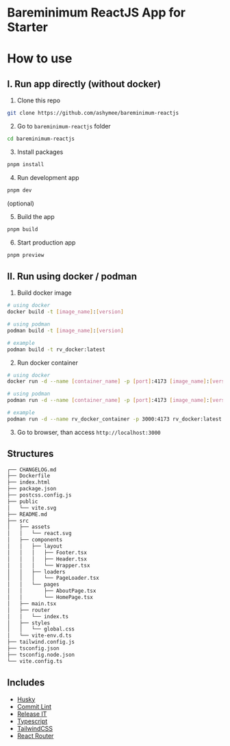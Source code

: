 # Bareminimum ReactJS App for Starter

# How to use

## I. Run app directly (without docker)

1. Clone this repo

```sh
git clone https://github.com/ashymee/bareminimum-reactjs
```

2. Go to `bareminimum-reactjs` folder

```sh
cd bareminimum-reactjs
```

3. Install packages

```sh
pnpm install
```

4. Run development app

```sh
pnpm dev
```

(optional)

5. Build the app

```sh
pnpm build
```

6. Start production app

```sh
pnpm preview
```

## II. Run using docker / podman

1. Build docker image

```sh
# using docker
docker build -t [image_name]:[version]

# using podman
podman build -t [image_name]:[version]

# example
podman build -t rv_docker:latest
```

2. Run docker container

```sh
# using docker
docker run -d --name [container_name] -p [port]:4173 [image_name]:[version]

# using podman
podman run -d --name [container_name] -p [port]:4173 [image_name]:[version]

# example
podman run -d --name rv_docker_container -p 3000:4173 rv_docker:latest
```

3. Go to browser, than access `http://localhost:3000`

## Structures

```sh
┌── CHANGELOG.md
├── Dockerfile
├── index.html
├── package.json
├── postcss.config.js
├── public
│   └── vite.svg
├── README.md
├── src
│   ├── assets
│   │   └── react.svg
│   ├── components
│   │   ├── layout
│   │   │   ├── Footer.tsx
│   │   │   ├── Header.tsx
│   │   │   └── Wrapper.tsx
│   │   ├── loaders
│   │   │   └── PageLoader.tsx
│   │   └── pages
│   │       ├── AboutPage.tsx
│   │       └── HomePage.tsx
│   ├── main.tsx
│   ├── router
│   │   └── index.ts
│   ├── styles
│   │   └── global.css
│   └── vite-env.d.ts
├── tailwind.config.js
├── tsconfig.json
├── tsconfig.node.json
└── vite.config.ts
```

## Includes

- [Husky](https://github.com/typicode/husky)
- [Commit Lint](https://github.com/conventional-changelog/commitlint)
- [Release IT](https://github.com/release-it/release-it)
- [Typescript](https://github.com/Microsoft/TypeScript)
- [TailwindCSS](https://github.com/tailwindlabs/tailwindcss)
- [React Router](https://github.com/remix-run/react-router)
